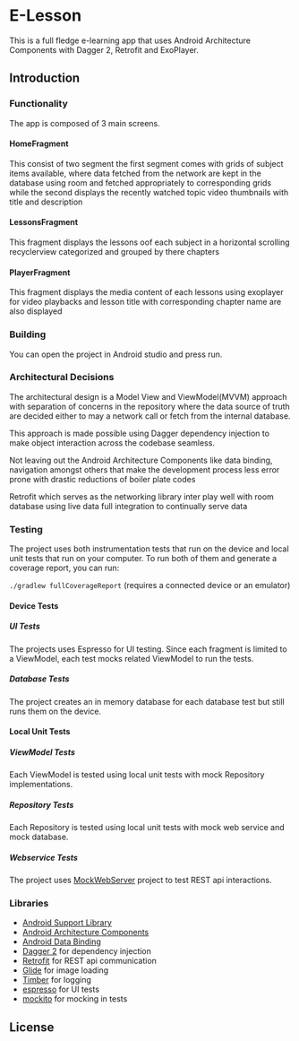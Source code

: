 E-Lesson
===========================================================

This is a full fledge e-learning app that uses Android Architecture Components
with Dagger 2, Retrofit and ExoPlayer.

Introduction
-------------

### Functionality
The app is composed of 3 main screens.

#### HomeFragment
This consist of two segment the first segment comes with grids of subject
items available, where data fetched from the network are  kept in the database
using room and fetched appropriately to corresponding grids while the second
displays the recently watched topic video thumbnails with title and description

#### LessonsFragment
This fragment displays the lessons oof each subject in a horizontal scrolling
recyclerview categorized and grouped by there chapters

#### PlayerFragment
This fragment displays the media content of each lessons using exoplayer for video playbacks
and lesson title with corresponding chapter name are also displayed

### Building
You can open the project in Android studio and press run.

### Architectural Decisions
The architectural design is a Model View and ViewModel(MVVM) approach with separation of concerns
in the repository where the data source of truth are decided either to may a network call or fetch
from the internal database.

This approach is made possible using Dagger dependency injection to make object interaction
across the codebase seamless.

Not leaving out the Android Architecture Components like data binding, navigation amongst
others that make the development process less error prone with drastic reductions of boiler plate
codes

Retrofit which serves as the networking library inter play well with room database using live data
full integration to continually serve data

### Testing
The project uses both instrumentation tests that run on the device
and local unit tests that run on your computer.
To run both of them and generate a coverage report, you can run:

`./gradlew fullCoverageReport` (requires a connected device or an emulator)

#### Device Tests
##### UI Tests
The projects uses Espresso for UI testing. Since each fragment
is limited to a ViewModel, each test mocks related ViewModel to
run the tests.
##### Database Tests
The project creates an in memory database for each database test but still
runs them on the device.

#### Local Unit Tests
##### ViewModel Tests
Each ViewModel is tested using local unit tests with mock Repository
implementations.
##### Repository Tests
Each Repository is tested using local unit tests with mock web service and
mock database.
##### Webservice Tests
The project uses [MockWebServer][mockwebserver] project to test REST api interactions.


### Libraries
* [Android Support Library][support-lib]
* [Android Architecture Components][arch]
* [Android Data Binding][data-binding]
* [Dagger 2][dagger2] for dependency injection
* [Retrofit][retrofit] for REST api communication
* [Glide][glide] for image loading
* [Timber][timber] for logging
* [espresso][espresso] for UI tests
* [mockito][mockito] for mocking in tests


[mockwebserver]: https://github.com/square/okhttp/tree/master/mockwebserver
[support-lib]: https://developer.android.com/topic/libraries/support-library/index.html
[arch]: https://developer.android.com/arch
[data-binding]: https://developer.android.com/topic/libraries/data-binding/index.html
[espresso]: https://google.github.io/android-testing-support-library/docs/espresso/
[dagger2]: https://google.github.io/dagger
[retrofit]: http://square.github.io/retrofit
[glide]: https://github.com/bumptech/glide
[timber]: https://github.com/JakeWharton/timber
[mockito]: http://site.mockito.org

License
--------


